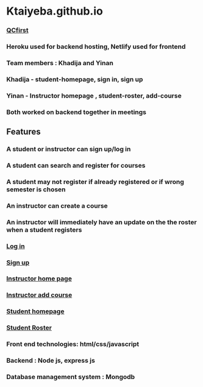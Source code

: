 # Ktaiyeba.github.io
### <a href="https://pensive-leavitt-0b81c5.netlify.app">QCfirst</a>
### Heroku used for backend hosting, Netlify used for frontend
### Team members : Khadija and Yinan 
### Khadija - student-homepage, sign in, sign up
### Yinan - Instructor homepage , student-roster, add-course 
### Both worked on backend together in meetings
## Features
###  A student or instructor can sign up/log in
### A student can search and register for courses 
### A student may not register if already registered or if wrong semester is chosen
### An instructor can create a course
### An instructor will immediately have an update on the the roster when a student registers
### <a href= "https://Ktaiyeba.github.io/frontend/index.html">Log in</a>
### <a href= "https://Ktaiyeba.github.io/frontend/signup.html">Sign up</a>
### <a href= "https://Ktaiyeba.github.io/frontend/instructor-homepage.html">Instructor home page</a>
### <a href= "https://Ktaiyeba.github.io/frontend/add-course.html">Instructor add course</a>
### <a href= "https://Ktaiyeba.github.io/frontend/student-homepage.html">Student homepage</a>
### <a href= "https://Ktaiyeba.github.io/frontend/student-roster.html">Student Roster</a>
### Front end technologies: html/css/javascript
### Backend : Node js, express js
### Database management system : Mongodb
